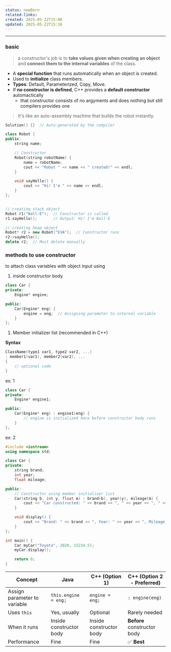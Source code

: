 ```yaml
---
status: newBorn
related-links: 
created: 2025-05-22T15:00
updated: 2025-05-22T15:16
---
```

---


### basic

> a constructor's job is to **take values given when creating an object** and **connect them to the internal variables** of the class.

- A **special function** that runs automatically when an object is created.
- Used to **initialize** class members.
- **Types**: Default, Parameterized, Copy, Move.
-  If **no constructor is defined**, C++ provides a **default constructor** automactically
	- that constructor consists of no argyments and does nothing but still compilers provides one

> It's like an auto-assembly machine that builds the robot instantly.

```cpp
Solution() {}  // Auto-generated by the compiler
```

```cpp
class Robot {
public:
    string name;

    // Constructor
    Robot(string robotName) {
        name = robotName;
        cout << "Robot " << name << " created!" << endl;
    }

    void sayHello() {
        cout << "Hi! I'm " << name << endl;
    }
};


// creating stack object
Robot r1("Wall-E");  // Constructor is called
r1.sayHello();       // Output: Hi! I'm Wall-E

// creating heap object
Robot* r2 = new Robot("EVA");  // Constructor runs
r2->sayHello();
delete r2;  // Must delete manually
```

### methods to use constructor
to attach class variables with object input using

1. inside constructor body
```cpp
class Car {
private:
    Engine* engine;

public:
    Car(Engine* eng) {
        engine = eng;  // Assigning parameter to internal variable
    }
};
```

1. Member initializer list (recommended in C++)

**Syntax**

```cpp
ClassName(type1 var1, type2 var2, ...)
: member1(var1), member2(var2), ...
{
    // optional code
}
```

ex: 1
```cpp
class Car {
private:
    Engine* engine1;

public:
    Car(Engine* eng) : engine1(eng) {
        // engine is initialized here before constructor body runs
    }
};
```

ex: 2
```cpp
#include <iostream>
using namespace std;

class Car {
private:
    string brand;
    int year;
    float mileage;

public:
    // Constructor using member initializer list
    Car(string b, int y, float m) : brand(b), year(y), mileage(m) {
        cout << "Car constructed: " << brand << ", " << year << ", " << mileage << " km" << endl;
    }

    void display() {
        cout << "Brand: " << brand << ", Year: " << year << ", Mileage: " << mileage << " km" << endl;
    }
};

int main() {
    Car myCar("Toyota", 2020, 15234.5);
    myCar.display();

    return 0;
}
```



| Concept                      | Java                    | C++ (Option 1)          | C++ (Option 2 - Preferred)  |
| ---------------------------- | ----------------------- | ----------------------- | --------------------------- |
| Assign parameter to variable | `this.engine = eng;`    | `engine = eng;`         | `: engine(eng)`             |
| Uses `this`                  | Yes, usually            | Optional                | Rarely needed               |
| When it runs                 | Inside constructor body | Inside constructor body | **Before** constructor body |
| Performance                  | Fine                    | Fine                    | ✅ **Best**                  |